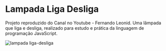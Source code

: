 # Lampada Liga Desliga
 Projeto reproduzido do Canal no Youtube - Fernando Leonid. Uma lâmpada que liga e desliga, realizado para estudo e prática da linguagem de programação JavaScript.
 
 ![lampada liga-desliga](https://user-images.githubusercontent.com/88866944/148583518-fbcecc96-bdaa-4da0-847a-9f6b2e9709ce.png)

